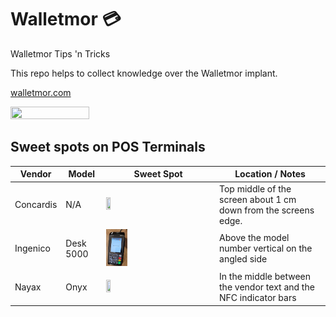 # Walletmor 💳
Walletmor Tips 'n Tricks

This repo helps to collect knowledge over the Walletmor implant.

[walletmor.com](walletmor.com])

<img src="https://github.com/DRIgnazGortngschirl/walletmor/blob/main/Light_Effect_on_circuit_board.gif" width="50%" height="50%"/>


## Sweet spots on POS Terminals
| Vendor       | Model     | Sweet Spot                                                                                                                   | Location / Notes                                                 |
|--------------|-----------|------------------------------------------------------------------------------------------------------------------------------|------------------------------------------------------------------|
| Concardis    | N/A       | <img src="https://github.com/DRIgnazGortngschirl/walletmor/blob/main/img/concardis-na.png" width="20%" height="20%"/>        | Top middle of the screen about 1 cm down from the screens edge.  | 
| Ingenico     | Desk 5000 | <img src="https://github.com/DRIgnazGortngschirl/walletmor/blob/main/img/ingenico-desk5000.png" width="20%" height="20%"/>   | Above the model number vertical on the angled side               | 
| Nayax        | Onyx      | <img src="https://github.com/DRIgnazGortngschirl/walletmor/blob/main/img/nayax-onyx.png" width="20%" height="20%"/>          | In the middle between the vendor text and the NFC indicator bars | 




